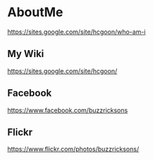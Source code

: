# AboutMe
https://sites.google.com/site/hcgoon/who-am-i

## My Wiki
https://sites.google.com/site/hcgoon/

## Facebook
https://www.facebook.com/buzzricksons

## Flickr
https://www.flickr.com/photos/buzzricksons/
